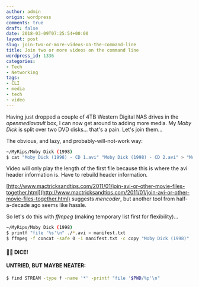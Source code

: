 ```yaml
---
author: admin
origin: wordpress
comments: true
draft: false
date: 2018-03-09T07:25:54+00:00
layout: post
slug: join-two-or-more-videos-on-the-command-line
title: Join two or more videos on the command line
wordpress_id: 1336
categories:
- Tech
- Networking
tags:
- CLI
- media
- tech
- video
---
```


Having just dropped a couple of 4TB Western Digital NAS drives in the _openmediavault_ box, I can now get around to adding more media. My _Moby Dick_ is split over two DVD disks... that's a pain. Let's join them...

The obvious, and lazy, and probably-will-not-work way:

```bash
~/MyRips/Moby Dick (1998)
$ cat "Moby Dick (1998) - CD 1.avi" "Moby Dick (1998) - CD 2.avi" > "Moby Dick (1998).avi"
```

Video will only play the length of the first file because this is where the avi header information is. Have to rebuild header information.
 
[http://www.mactricksandtips.com/2011/01/join-avi-or-other-movie-files-together.html](http://www.mactricksandtips.com/2011/01/join-avi-or-other-movie-files-together.html) suggests _mencoder_, but another tool from half-a-decade ago seems like hassle.

So let's do this with _ffmpeg_ (making temporary list first for flexibility)...  

```bash
~/MyRips/Moby Dick (1998)
$ printf "file '%s'\n" ./*.avi > manifest.txt
$ ffmpeg -f concat -safe 0 -i manifest.txt -c copy "Moby Dick (1998)"
```

#### 🎲🎲 DICE!

#### UNTRIED, BUT MAYBE NEATER:
 
```bash
$ find STREAM -type f -name '*' -printf "file '$PWD/%p'\n"
```
